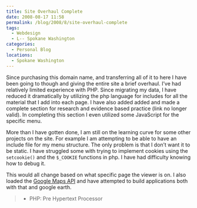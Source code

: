 ```yaml
---
title: Site Overhaul Complete
date: 2008-08-17 11:58
permalink: /blog/2008/8/site-overhaul-complete
tags:
  - Webdesign
  - L-- Spokane Washington
categories:
  - Personal Blog
locations: 
  - Spokane Washington
---
```


Since purchasing this domain name, and transferring all of it to here I have been going to though and giving the entire site a brief overhaul. I’ve had relatively limited experience with PHP. Since migrating my data, I have reduced it dramatically by utilizing the php language for includes for all the material that I add into each page. I have also added added and made a complete section for research and evidence based practice (link no longer valid). In completing this section I even utilized some JavaScript for the specific menu.

More than I have gotten done, I am still on the learning curve for some other projects on the site. For example I am attempting to be able to have an include file for my menu structure. The only problem is that I don’t want it to be static. I have struggled some with trying to implement cookies using the `setcookie()` and the `$_COOKIE` functions in php. I have had difficulty knowing how to debug it.

This would all change based on what specific page the viewer is on. I also loaded the [Google Maps API][1] and have attempted to build applications both with that and google earth.

   [1]: http://code.google.com/apis/maps/

>  * PHP: Pre Hypertext Processor

